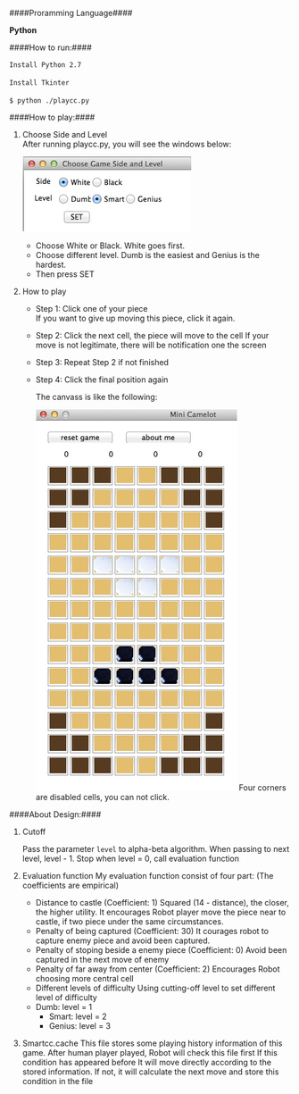 ####Proramming Language####

  __Python__	

####How to run:####

	Install Python 2.7

	Install Tkinter

	$ python ./playcc.py

####How to play:####

1. Choose Side and Level	
	After running playcc.py, you will see the windows below:
	
	![Image of SET](images/SideLevel.jpg)	
	- Choose White or Black. White goes first.  
	- Choose different level. Dumb is the easiest and Genius is the hardest.
	- Then press SET
	
2. How to play	
	- Step 1: Click one of your piece	
		If you want to give up moving this piece, click it again.
	- Step 2: Click the next cell, the piece will move to the cell
		If your move is not legitimate, there will be notification one the screen
	- Step 3: Repeat Step 2 if not finished
	- Step 4: Click the final position again	
	
	
		The canvass is like the following:
	
		![Image of canvass](images/Canvass.jpg)	
		 Four corners are disabled cells, you can not click.
	

####About Design:####

1. Cutoff

	Pass the parameter `level` to alpha-beta algorithm. 
	When passing to next level, level - 1.
	Stop when level = 0, call evaluation function
	
2. Evaluation function
	My evaluation function consist of four part: (The coefficients are empirical)
	- Distance to castle (Coefficient: 1)
		Squared (14 - distance), the closer, the higher utility.
		It encourages Robot player move the piece near to castle, if two piece under the same circumstances.
	- Penalty of being captured (Coefficient: 30)
		It courages robot to capture enemy piece and avoid been captured.
	- Penalty of stoping beside a enemy piece (Coefficient: 0)
    Avoid been captured in the next move of enemy
	- Penalty of far away from center (Coefficient: 2) 
		Encourages Robot choosing more central cell
	- Different levels of difficulty
		Using cutting-off level to set different level of difficulty 
    - Dumb: level = 1
		- Smart: level = 2
		- Genius: level = 3

3.  Smartcc.cache
	This file stores some playing history information of this game.
	After human player played, Robot will check this file first
	If this condition has appeared before
	It will move directly according to the stored information.
	If not, it will calculate the next move and store this condition in the file
	
	
		

